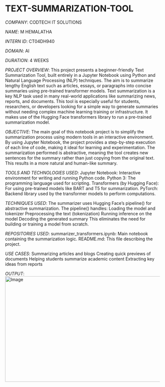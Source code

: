 # TEXT-SUMMARIZATION-TOOL

*COMPANY*: CODTECH IT SOLUTIONS

*NAME*: M HEMALATHA

*INTERN ID*: CT04DH940

*DOMAIN*: AI

*DURATION*: 4 WEEKS

*PROJECT OVERVIEW*:
This project presents a beginner-friendly Text Summarization Tool, built entirely in a Jupyter Notebook using Python and Natural Language Processing (NLP) techniques. The aim is to summarize lengthy English text such as articles, essays, or paragraphs into concise summaries using pre-trained transformer models.
Text summarization is a key NLP task used in many real-world applications like summarizing news, reports, and documents. This tool is especially useful for students, researchers, or developers looking for a simple way to generate summaries without needing complex machine learning training or infrastructure. It makes use of the Hugging Face transformers library to run a pre-trained summarization model.

*OBJECTIVE*:
The main goal of this notebook project is to simplify the summarization process using modern tools in an interactive environment. By using Jupyter Notebook, the project provides a step-by-step execution of each line of code, making it ideal for learning and experimentation.
The summarization performed is abstractive, meaning the tool creates new sentences for the summary rather than just copying from the original text. This results in a more natural and human-like summary.

*TOOLS AND TECHNOLOGIES USED*:
Jupyter Notebook: Interactive environment for writing and running Python code.
Python 3: The programming language used for scripting.
Transformers (by Hugging Face): For using pre-trained models like BART and T5 for summarization.
PyTorch: Backend library used by the transformer models to perform computations.

*TECHNIQUES USED*:
The summarizer uses Hugging Face’s pipeline() for abstractive summarization. The pipeline() handles:
  Loading the model and tokenizer
  Preprocessing the text (tokenization)
  Running inference on the model
  Decoding the generated summary
This eliminates the need for building or training a model from scratch.

*REPOSITORIES USED*:
summarizer_transformers.ipynb: Main notebook containing the summarization logic.
README.md: This file describing the project.

*USE CASES*:
Summarizing articles and blogs
Creating quick previews of documents
Helping students summarize academic content
Extracting key ideas from reports

*OUTPUT*:
<img width="1365" height="343" alt="Image" src="https://github.com/user-attachments/assets/a4034d08-23e3-4a56-9490-59e4ecd5ed8c" />
